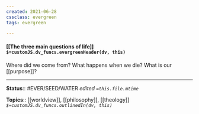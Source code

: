 ```yaml
---
created: 2021-06-28
cssclass: evergreen
tags: evergreen

---
```


#### [[The three main questions of life]] `$=customJS.dv_funcs.evergreenHeader(dv, this)`

Where did we come from? 
What happens when we die?
What is our [[purpose]]?


---

**Status**:: #EVER/SEED/WATER 
*edited `=this.file.mtime`*

**Topics**:: [[worldview]], [[philosophy]], [[theology]] 
*`$=customJS.dv_funcs.outlinedIn(dv, this)`*

